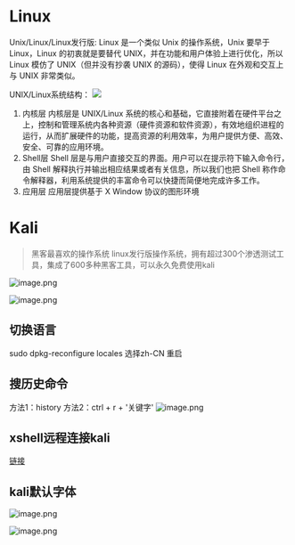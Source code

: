 # Linux
Unix/Linux/Linux发行版:
Linux 是一个类似 Unix 的操作系统，Unix 要早于 Linux，Linux 的初衷就是要替代 UNIX，并在功能和用户体验上进行优化，所以 Linux 模仿了 UNIX（但并没有抄袭 UNIX 的源码），使得 Linux 在外观和交互上与 UNIX 非常类似。

UNIX/Linux系统结构：
![](https://cdn.nlark.com/yuque/0/2023/jpeg/663445/1687113052606-8eda3e1a-e5a2-49a8-be1e-5735ae8d6452.jpeg#averageHue=%23f6f6f6&clientId=ua30f09d9-dfc4-4&from=paste&id=ua9c82b97&originHeight=289&originWidth=400&originalType=url&ratio=1&rotation=0&showTitle=false&status=done&style=none&taskId=u254e40fb-92a8-4f96-b36e-1682ec68ac9&title=)
1) 内核层
内核层是 UNIX/Linux 系统的核心和基础，它直接附着在硬件平台之上，控制和管理系统内各种资源（硬件资源和软件资源），有效地组织进程的运行，从而扩展硬件的功能，提高资源的利用效率，为用户提供方便、高效、安全、可靠的应用环境。
2) Shell层
Shell 层是与用户直接交互的界面。用户可以在提示符下输入命令行，由 Shell 解释执行并输出相应结果或者有关信息，所以我们也把 Shell 称作命令解释器，利用系统提供的丰富命令可以快捷而简便地完成许多工作。
3) 应用层
应用层提供基于 X Window 协议的图形环境

# Kali
> 黑客最喜欢的操作系统
> linux发行版操作系统，拥有超过300个渗透测试工具，集成了600多种黑客工具，可以永久免费使用kali

![image.png](https://cdn.nlark.com/yuque/0/2023/png/663445/1687113552966-bee7279d-8684-41a6-9044-44f202b76f81.png#averageHue=%23e6e6e6&clientId=ua30f09d9-dfc4-4&from=paste&height=395&id=u2ed8b1f1&originHeight=395&originWidth=1423&originalType=binary&ratio=1&rotation=0&showTitle=false&size=254450&status=done&style=none&taskId=ub38e909e-706c-4f1f-9060-da3744d1463&title=&width=1423)

![image.png](https://cdn.nlark.com/yuque/0/2023/png/663445/1687119449852-8b9c650a-d6ab-4142-86b5-3a91afa7787f.png#averageHue=%232b2e3d&clientId=u72fad70d-3dbb-4&from=paste&height=854&id=u67ce9ebc&originHeight=854&originWidth=1701&originalType=binary&ratio=1&rotation=0&showTitle=false&size=518918&status=done&style=none&taskId=u1237c395-555b-475d-8703-c238d931f19&title=&width=1701)


## 切换语言
sudo dpkg-reconfigure locales
选择zh-CN
重启

## 搜历史命令
方法1：history
方法2：ctrl + r + '关键字'
![image.png](https://cdn.nlark.com/yuque/0/2023/png/663445/1687128623725-0d255c97-01f7-4b93-a082-2e7593ff17c1.png#averageHue=%231e2028&clientId=u726d8754-8b53-4&from=paste&height=720&id=u34b4fad9&originHeight=720&originWidth=1280&originalType=binary&ratio=1&rotation=0&showTitle=false&size=152227&status=done&style=none&taskId=ufa484c64-e125-493d-a38f-e3c6f78b5a9&title=&width=1280)

## xshell远程连接kali
[链接](https://huaweicloud.csdn.net/63563d6dd3efff3090b5bdd1.html?spm=1001.2101.3001.6650.1&utm_medium=distribute.pc_relevant.none-task-blog-2%7Edefault%7ECTRLIST%7Eactivity-1-125249371-blog-127337556.235%5Ev38%5Epc_relevant_anti_vip&depth_1-utm_source=distribute.pc_relevant.none-task-blog-2%7Edefault%7ECTRLIST%7Eactivity-1-125249371-blog-127337556.235%5Ev38%5Epc_relevant_anti_vip&utm_relevant_index=2)

## kali默认字体
![image.png](https://cdn.nlark.com/yuque/0/2023/png/663445/1687134667208-8eebf93e-7feb-4c18-a582-372c7c0b0319.png#averageHue=%231e212a&clientId=u398d6528-f7af-4&from=paste&height=860&id=ufe33dfd9&originHeight=860&originWidth=1280&originalType=binary&ratio=1&rotation=0&showTitle=false&size=288817&status=done&style=none&taskId=u4b71689d-00e1-4064-9b77-f34fe1247f2&title=&width=1280)

![image.png](https://cdn.nlark.com/yuque/0/2023/png/663445/1687134720113-9246b12e-4d58-42a6-b4cf-f23509592e71.png#averageHue=%231e2129&clientId=u398d6528-f7af-4&from=paste&height=860&id=ua9fed796&originHeight=860&originWidth=1280&originalType=binary&ratio=1&rotation=0&showTitle=false&size=287030&status=done&style=none&taskId=u261046d6-29a7-44b7-a21a-948e87cfc55&title=&width=1280)
